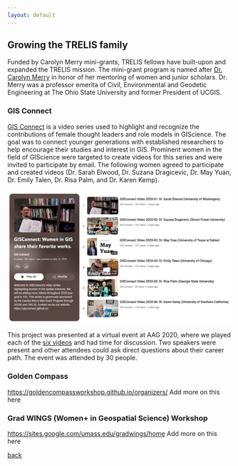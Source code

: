 ```yaml
---
layout: default
---
```


## Growing the TRELIS family
Funded by Carolyn Merry mini-grants, TRELIS fellows have built-upon and expanded the TRELIS mission. The mini-grant program is named after [Dr. Carolyn Merry](https://landsat.gsfc.nasa.gov/article/remembering-carolyn-merry/) in honor of her mentoring of women and junior scholars. Dr. Merry was a professor emerita of Civil, Environmental and Geodetic Engineering at The Ohio State University and former President of UCGIS.

### GIS Connect
 [GIS Connect](https://gisconnect.github.io/) is a video series used to highlight and recognize the contributions of female thought leaders and role models in GIScience. The goal was to connect younger generations with established researchers to help encourage their studies and interest in GIS. Prominent women in the field of GIScience were targeted to create videos for this series and were invited to participate by email. The following women agreed to participate and created videos (Dr. Sarah Elwood, Dr. Suzana Dragicevic, Dr. May Yuan, Dr. Emily Talen, Dr. Risa Palm, and Dr. Karen Kemp). 
 
 ![YouTube Playlist](assets/images/GISConnect.PNG)

This project was presented at a virtual event at AAG 2020, where we played each of the [six videos](https://www.youtube.com/playlist?list=PL2xUaCb8VRCAcTnrCrH67C1lnMxVq7gbr) and had time for discussion. Two speakers were present and other attendees could ask direct questions about their career path. The event was attended by 30 people.

### Golden Compass
https://goldencompassworkshop.github.io/organizers/
Add more on this here

### Grad WINGS (Women+ in Geospatial Science) Workshop
https://sites.google.com/umass.edu/gradwings/home
Add more on this here

[back](./)

